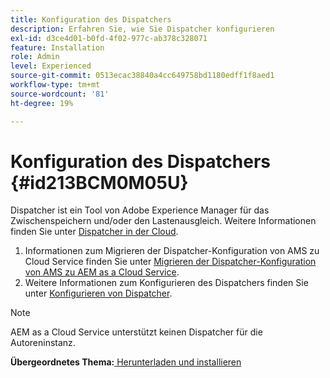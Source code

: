 ```yaml
---
title: Konfiguration des Dispatchers
description: Erfahren Sie, wie Sie Dispatcher konfigurieren
exl-id: d3ce4d01-b0fd-4f02-977c-ab378c328071
feature: Installation
role: Admin
level: Experienced
source-git-commit: 0513ecac38840a4cc649758bd1180edff1f8aed1
workflow-type: tm+mt
source-wordcount: '81'
ht-degree: 19%

---
```


# Konfiguration des Dispatchers {#id213BCM0M05U}

Dispatcher ist ein Tool von Adobe Experience Manager für das Zwischenspeichern und/oder den Lastenausgleich. Weitere Informationen finden Sie unter [Dispatcher in der Cloud](https://experienceleague.adobe.com/docs/experience-manager-cloud-service/implementing/content-delivery/disp-overview.html?lang=en).

1. Informationen zum Migrieren der Dispatcher-Konfiguration von AMS zu Cloud Service finden Sie unter [Migrieren der Dispatcher-Konfiguration von AMS zu AEM as a Cloud Service](https://experienceleague.adobe.com/docs/experience-manager-cloud-service/implementing/content-delivery/ams-aem.html?lang=en).
1. Weitere Informationen zum Konfigurieren des Dispatchers finden Sie unter [Konfigurieren von Dispatcher](https://experienceleague.adobe.com/docs/experience-manager-dispatcher/using/configuring/dispatcher-configuration.html?lang=de).

>[!NOTE]
>
> AEM as a Cloud Service unterstützt keinen Dispatcher für die Autoreninstanz.

**Übergeordnetes Thema:**[ Herunterladen und installieren](download-install.md)
